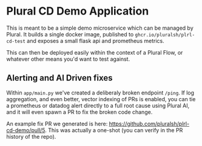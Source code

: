 # Plural CD Demo Application

This is meant to be a simple demo microservice which can be managed by Plural.  It builds a single docker image, published to `ghcr.io/pluralsh/plrl-cd-test` and exposes a small flask api and prometheus metrics.

This can then be deployed easily within the context of a Plural Flow, or whatever other means you'd want to test against.


## Alerting and AI Driven fixes

Within `app/main.py` we've created a deliberaly broken endpoint `/ping`.  If log aggregation, and even better, vector indexing of PRs is enabled, you can tie a prometheus or datadog alert directly to a full root cause using Plural AI, and it will even spawn a PR to fix the broken code change.

An example fix PR we generated is here: https://github.com/pluralsh/plrl-cd-demo/pull/5.  This was actually a one-shot (you can verify in the PR history of the repo).

